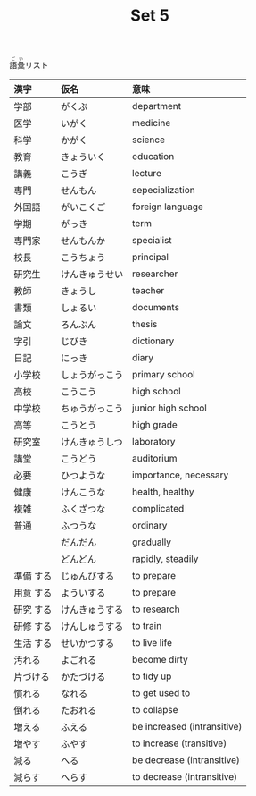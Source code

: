 ﻿---
layout: default
title: Set 5
parent: N4 Vocabulary List
grand_parent: <ruby>語彙<rt>ごい</rt></ruby> Vocabulary
nav_order: 5
---

<ruby>語彙<rt>ごい</rt></ruby>リスト

| 漢字      | 仮名           | 意味                        |
|:--------- |:-------------- |:--------------------------- |
| 学部      | がくぶ         | department                  |
| 医学      | いがく         | medicine                    |
| 科学      | かがく         | science                     |
| 教育      | きょういく     | education                   |
| 講義      | こうぎ         | lecture                     |
| 専門      | せんもん       | sepecialization             |
| 外国語    | がいこくご     | foreign language            |
| 学期      | がっき         | term                        |
| 専門家    | せんもんか     | specialist                  |
| 校長      | こうちょう     | principal                   |
| 研究生    | けんきゅうせい | researcher                  |
| 教師      | きょうし       | teacher                     |
| 書類      | しょるい       | documents                   |
| 論文      | ろんぶん       | thesis                      |
| 字引      | じびき         | dictionary                  |
| 日記      | にっき         | diary                       |
| 小学校    | しょうがっこう | primary school              |
| 高校      | こうこう       | high school                 |
| 中学校    | ちゅうがっこう | junior high school          |
| 高等      | こうとう       | high grade                  |
| 研究室    | けんきゅうしつ | laboratory                  |
| 講堂      | こうどう       | auditorium                  |
| 必要      | ひつような     | importance, necessary       |
| 健康      | けんこうな     | health, healthy             |
| 複雑      | ふくざつな     | complicated                 |
| 普通      | ふつうな       | ordinary                    |
|           | だんだん       | gradually                   |
|           | どんどん       | rapidly, steadily           |
| 準備 する | じゅんびする   | to prepare                  |
| 用意 する | よういする     | to prepare                  |
| 研究 する | けんきゅうする | to research                 |
| 研修 する | けんしゅうする | to train                    |
| 生活 する | せいかつする   | to live life                |
| 汚れる    | よごれる       | become dirty                |
| 片づける  | かたづける     | to tidy up                  |
| 慣れる    | なれる         | to get used to              |
| 倒れる    | たおれる       | to collapse                 |
| 増える    | ふえる         | be increased (intransitive) |
| 増やす    | ふやす         | to increase (transitive)    |
| 減る      | へる           | be decrease (intransitive)  |
| 減らす    | へらす         | to decrease (intransitive)  |
